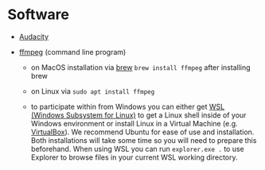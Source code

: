 # Software

- [Audacity](https://www.audacity.de/)

- [ffmpeg](https://ffmpeg.org/download.html) (command line program)

  - on MacOS installation via [brew](https://brew.sh/) 
     `brew install ffmpeg` after installing brew
     
  - on Linux via `sudo apt install ffmpeg`

  - to participate within from Windows you can either get [WSL (Windows Subsystem for Linux)](https://docs.microsoft.com/de-de/windows/wsl/install-win10) to get a Linux shell inside of your Windows environment or install Linux in a Virtual Machine (e.g. [VirtualBox](https://www.virtualbox.org/)). We recommend Ubuntu for ease of use and installation. Both installations will take some time so you will need to prepare this beforehand. When using WSL you can run `explorer.exe .` to use Explorer to browse files in your current WSL working directory.
